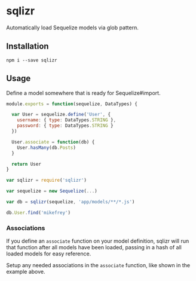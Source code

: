 # sqlizr
Automatically load Sequelize models via glob pattern.

## Installation

```
npm i --save sqlizr
```

## Usage

Define a model somewhere that is ready for Sequelize#import.

```js
module.exports = function(sequelize, DataTypes) {

  var User = sequelize.define('User', {
    username: { type: DataTypes.STRING },
    password: { type: DataTypes.STRING }
  })

  User.associate = function(db) {
    User.hasMany(db.Posts)
  }

  return User
}
```

```js
var sqlizr = require('sqlizr')

var sequelize = new Sequelize(...)

var db = sqlizr(sequelize, 'app/models/**/*.js')

db.User.find('mikefrey')
```

### Associations

If you define an `associate` function on your model definition, sqlizr will run that function
after all models have been loaded, passing in a hash of all loaded models for easy reference.

Setup any needed associations in the `associate` function, like shown in the example above.

